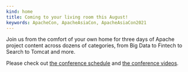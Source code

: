 ```yaml
---
kind: home
title: Coming to your living room this August!
keywords: ApacheCon, ApacheAsiaCon, ApacheAsiaCon2021
---
```

Join us from the comfort of your own home for three days of Apache project content across dozens of categories, from Big Data to Fintech to Search to Tomcat and more.

Please check out [the conference schedule](tracks.html) and [the conference videos](https://www.youtube.com/c/TheApacheFoundation/playlists?view=50&sort=dd&shelf_id=2).
